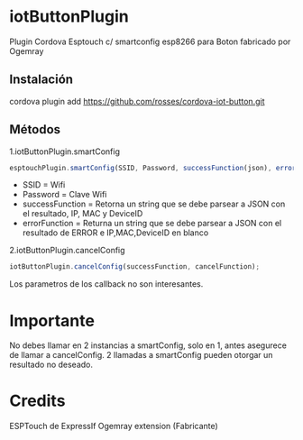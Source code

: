 #  iotButtonPlugin
Plugin Cordova Esptouch c/ smartconfig esp8266 para Boton fabricado por Ogemray
## Instalación
cordova plugin add https://github.com/rosses/cordova-iot-button.git

## Métodos

1.iotButtonPlugin.smartConfig 

```javascript
esptouchPlugin.smartConfig(SSID, Password, successFunction(json), errorFunction(json));
```

* SSID = Wifi
* Password = Clave Wifi
* successFunction = Retorna un string que se debe parsear a JSON con el resultado, IP, MAC y DeviceID
* errorFunction = Returna un string que se debe parsear a JSON con el resultado de ERROR e IP,MAC,DeviceID en blanco 

2.iotButtonPlugin.cancelConfig

```javascript
iotButtonPlugin.cancelConfig(successFunction, cancelFunction);
```
Los parametros de los callback no son interesantes.

# Importante

No debes llamar en 2 instancias a smartConfig, solo en 1, antes asegurece de llamar a cancelConfig. 2 llamadas a smartConfig pueden otorgar un resultado no deseado.

# Credits

ESPTouch de ExpressIf
Ogemray extension (Fabricante)